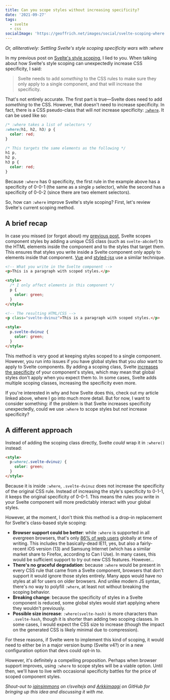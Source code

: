 ```yaml
---
title: Can you scope styles without increasing specificity?
date: '2021-09-27'
tags:
  - svelte
  - css
socialImage: 'https://geoffrich.net/images/social/svelte-scoping-where.png'
---
```


_Or, alliteratively: Settling Svelte's style scoping specificity wars with :where_

In my previous post on [Svelte's style scoping](/posts/svelte-scoped-styles/), I lied to you. When talking about how Svelte's style scoping can unexpectedly increase CSS specificity, I said:

> Svelte needs to add _something_ to the CSS rules to make sure they only apply to a single component, and that will increase the specificity.

That's not entirely accurate. The first part is true&mdash;Svelte does need to add _something_ to the CSS. However, that doesn't need to increase specificity. In fact, there is a CSS pseudo-class that will _not_ increase specificity: [`:where`](https://developer.mozilla.org/en-US/docs/Web/CSS/:where). It can be used like so:

```css
/* :where takes a list of selectors */
:where(h1, h2, h3) p {
  color: red;
}

/* This targets the same elements as the following */
h1 p,
h2 p,
h3 p {
  color: red;
}
```

Because `:where` has 0 specificity, the first rule in the example above has a specificity of 0-0-1 (the same as a single `p` selector), while the second has a specificity of 0-0-2 (since there are two element selectors).

So, how can `:where` improve Svelte's style scoping? First, let's review Svelte's current scoping method.

## A brief recap

In case you missed (or forgot about) my [previous post](/posts/svelte-scoped-styles/), Svelte scopes component styles by adding a unique CSS class (such as `svelte-abcdef`) to the HTML elements inside the component and to the styles that target them. This ensures that styles you write inside a Svelte component only apply to elements inside that component. [Vue](https://vue-loader.vuejs.org/guide/scoped-css.html) and [styled-jsx](https://github.com/vercel/styled-jsx) use a similar technique.

```html
<!-- What you write in the Svelte component -->
<p>This is a paragraph with scoped styles.</p>

<style>
  /* I only affect elements in this component */
  p {
    color: green;
  }
</style>

<!-- The resulting HTML/CSS -->
<p class="svelte-dvinuz">This is a paragraph with scoped styles.</p>

<style>
  p.svelte-dvinuz {
    color: green;
  }
</style>
```

This method is very good at keeping styles scoped to a single component. However, you run into issues if you have global styles that you _also_ want to apply to Svelte components. By adding a scoping class, Svelte [increases the specificity](/posts/svelte-scoped-styles/#heading-specificity-and-scoping) of your component's styles, which may mean that global styles don't apply when you expect them to. In some cases, Svelte adds multiple scoping classes, increasing the specificity even more.

If you're interested in why and how Svelte does this, check out my article linked above, where I go into much more detail. But for now, I want to consider something: if the problem is that Svelte increases specificity unexpectedly, could we use `:where` to scope styles but _not_ increase specificity?

## A different approach

Instead of adding the scoping class directly, Svelte _could_ wrap it in `:where()` instead:

```html
<style>
  p:where(.svelte-dvinuz) {
    color: green;
  }
</style>
```

Because it is inside `:where`, `.svelte-dvinuz` does not increase the specificity of the original CSS rule. Instead of increasing the style's specificity to 0-1-1, it keeps the original specificity of 0-0-1. This means the rules you write in your Svelte component will more predictably interact with your global styles.

However, at the moment, I don't think this method is a drop-in replacement for Svelte's class-based style scoping:

- **Browser support could be better**: while `:where` is supported in all evergreen browsers, that's only [86% of web users](https://caniuse.com/mdn-css_selectors_where) globally at time of writing. This includes the basically-dead IE11, yes, but also a fairly-recent iOS version (13) and Samsung Internet (which has a similar market share to Firefox, according to Can I Use). In many cases, this would be sufficient support to try out new CSS features. However...
- **There's no graceful degradation**: because `:where` would be present in every CSS rule that came from a Svelte component, browsers that don't support it would ignore those styles entirely. Many apps would have no styles at all for users on older browsers. And unlike modern JS syntax, there's no way to polyfill `:where`, at least not without breaking the scoping behavior.
- **Breaking change**: because the specificity of styles in a Svelte component is reduced, some global styles would start applying where they wouldn't previously.
- **Possible size increase**: `:where(svelte-hash)` is more characters than `.svelte-hash`, though it is shorter than adding two scoping classes. In some cases, I would expect the CSS size to increase (though the impact on the generated CSS is likely minimal due to compression).

For these reasons, if Svelte were to implement this kind of scoping, it would need to either be in a major version bump (Svelte v4?) or in a new configuration option that devs could opt-in to.

However, it's definitely a compelling proposition. Perhaps when browser support improves, using `:where` to scope styles will be a viable option. Until then, we'll have to live with occasional specificity battles for the price of scoped component styles.

_Shout-out to [iainsimmons](https://www.reddit.com/r/sveltejs/comments/pjpaz6/how_svelte_scopes_component_styles/hc1dbpu/?context=3) on r/sveltejs and [Arkkimaagi](https://github.com/sveltejs/svelte/issues/4374#issuecomment-921976465) on GitHub for bringing up this idea and discussing it with me._

